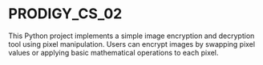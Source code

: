 # PRODIGY_CS_02
This Python project implements a simple image encryption and decryption tool using pixel manipulation. Users can encrypt images by swapping pixel values or applying basic mathematical operations to each pixel.
